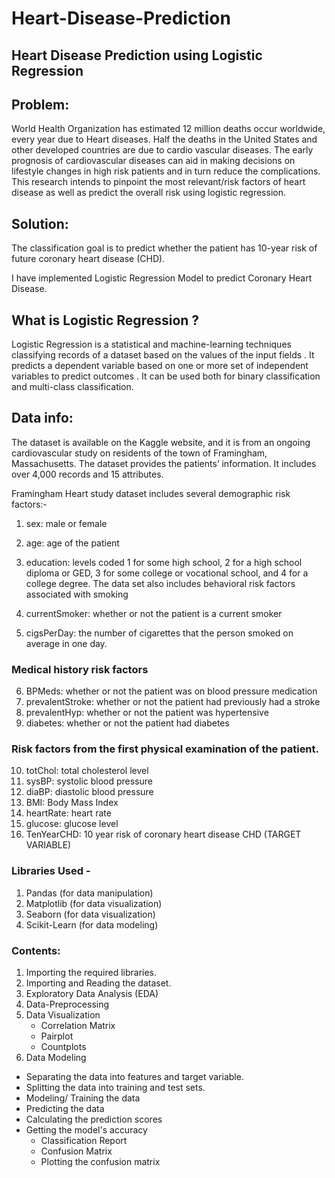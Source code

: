 # Heart-Disease-Prediction
## Heart Disease Prediction using Logistic Regression
## Problem:

World Health Organization has estimated 12 million deaths occur worldwide, every year due to Heart diseases. Half the deaths in the United States and other developed countries are due to cardio vascular diseases. The early prognosis of cardiovascular diseases can aid in making decisions on lifestyle changes in high risk patients and in turn reduce the complications. This research intends to pinpoint the most relevant/risk factors of heart disease as well as predict the overall risk using logistic regression.

## Solution:
The classification goal is to predict whether the patient has 10-year risk of future coronary heart disease (CHD).

I have implemented Logistic Regression Model to predict Coronary Heart Disease.

## What is Logistic Regression ?

Logistic Regression is a statistical and machine-learning techniques classifying records of a dataset based on the values of the input fields . It predicts a dependent variable based on one or more set of independent variables to predict outcomes . It can be used both for binary classification and multi-class classification.

## Data info:
The dataset is available on the Kaggle website, and it is from an ongoing cardiovascular study on residents of the town of Framingham, Massachusetts. The dataset provides the patients’ information. It includes over 4,000 records and 15 attributes.

Framingham Heart study dataset includes several demographic risk factors:-

1. sex: male or female
2. age: age of the patient
3. education: levels coded 1 for some high school, 2 for a high school diploma or GED, 3 for some college or vocational school, and 4 for a college degree.
The data set also includes behavioral risk factors associated with smoking

4. currentSmoker: whether or not the patient is a current smoker
5. cigsPerDay: the number of cigarettes that the person smoked on average in one day.
### Medical history risk factors

6. BPMeds: whether or not the patient was on blood pressure medication
7. prevalentStroke: whether or not the patient had previously had a stroke
8. prevalentHyp: whether or not the patient was hypertensive
9. diabetes: whether or not the patient had diabetes
### Risk factors from the first physical examination of the patient.

10. totChol: total cholesterol level
11. sysBP: systolic blood pressure
12. diaBP: diastolic blood pressure
13. BMI: Body Mass Index
14. heartRate: heart rate
15. glucose: glucose level
16. TenYearCHD: 10 year risk of coronary heart disease CHD (TARGET VARIABLE)
### Libraries Used -
1. Pandas (for data manipulation)
2. Matplotlib (for data visualization)
3. Seaborn (for data visualization)
4. Scikit-Learn (for data modeling)
### Contents:
1. Importing the required libraries.
2. Importing and Reading the dataset.
3. Exploratory Data Analysis (EDA)
4. Data-Preprocessing
5. Data Visualization
    * Correlation Matrix
    * Pairplot
    * Countplots
6. Data Modeling
  + Separating the data into features and target variable.
  + Splitting the data into training and test sets.
  + Modeling/ Training the data
  + Predicting the data
  + Calculating the prediction scores
  + Getting the model's accuracy
     - Classification Report
     - Confusion Matrix
     - Plotting the confusion matrix
